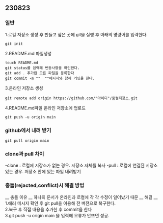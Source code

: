 ## 230823 ##
### 일반 ###
1.로컬 저장소 생성 후 만들고 싶은 곳에 git을 실행 후 아래의 명령어를 입력한다.

`git init`<br>

2.README.md 파일생성

`touch README.md`<br>
`git status를 입력해 변동사항을 확인한다.`<br>
`git add . 추가된 모든 파일을 등록한다`<br>
`git commit -m ""  ""메시지와 함께 커밋을 한다.`<br>

3.온라인 저장소 생성

`git remote add origin https://github.com/"아이디"/로컬저장소.git`<br>

4.README.md파일 온라인 저장소에 업로드

`git push -u origin main`<br>

### github에서 내려 받기 ###
`git pull origin main`

### clone과 pull 차이 ###
-clone : 로컬에 저장소가 없는 경우. 저장소 자체를 복사
-pull : 로컬에 연결된 저장소 있는 경우. 저장소 안에 있는 파일 내려받기

### 충돌(rejacted,conflict)시 해결 방법 ###
__ 충돌 이유 __
하나의 문서가 온라인과 로컬에 각 각 수정이 일어났기 때문
__ 해결 __
1.에러 메시지 확인 후 git pull을 이용해 전 버전으로 복구한다.<br>
2.복구 후 직접 내용을 추가한 후 commit을 한다<br>
3.git push -u origin main 을 입력해 오류가 안뜨면 성공.